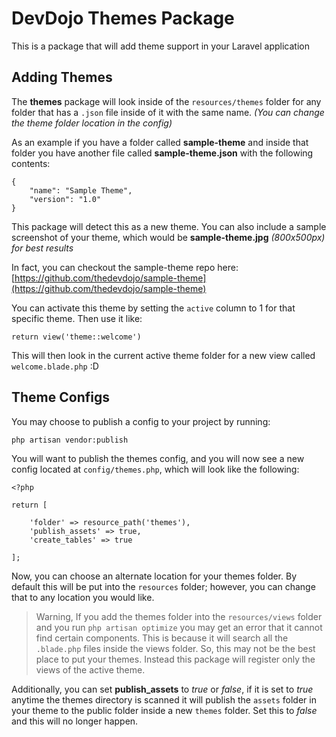 # DevDojo Themes Package

This is a package that will add theme support in your Laravel application

## Adding Themes

The **themes** package will look inside of the `resources/themes` folder for any folder that has a `.json` file inside of it with the same name. *(You can change the theme folder location in the config)*

As an example if you have a folder called **sample-theme** and inside that folder you have another file called **sample-theme.json** with the following contents:

```
{
    "name": "Sample Theme",
    "version": "1.0"
}
```

This package will detect this as a new theme. You can also include a sample screenshot of your theme, which would be **sample-theme.jpg** *(800x500px) for best results*

In fact, you can checkout the sample-theme repo here: [https://github.com/thedevdojo/sample-theme](https://github.com/thedevdojo/sample-theme)

You can activate this theme by setting the `active` column to 1 for that specific theme. Then use it like:

```
return view('theme::welcome')
```

This will then look in the current active theme folder for a new view called `welcome.blade.php` :D

## Theme Configs

You may choose to publish a config to your project by running:

```
php artisan vendor:publish
```

You will want to publish the themes config, and you will now see a new config located at `config/themes.php`, which will look like the following:

```
<?php

return [

    'folder' => resource_path('themes'),
    'publish_assets' => true,
    'create_tables' => true

];
```

Now, you can choose an alternate location for your themes folder. By default this will be put into the `resources` folder; however, you can change that to any location you would like.

> Warning, If you add the themes folder into the `resources/views` folder and you run `php artisan optimize` you may get an error that it cannot find certain components. This is because it will search all the `.blade.php` files inside the views folder. So, this may not be the best place to put your themes. Instead this package will register only the views of the active theme.

Additionally, you can set **publish_assets** to *true* or *false*, if it is set to *true* anytime the themes directory is scanned it will publish the `assets` folder in your theme to the public folder inside a new `themes` folder. Set this to *false* and this will no longer happen.

